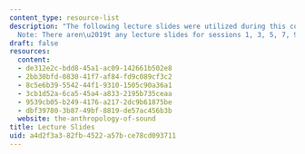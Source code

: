 ```yaml
---
content_type: resource-list
description: "The following lecture slides were utilized during this course.\_\n\n\
  Note: There aren\u2019t any lecture slides for sessions 1, 3, 5, 7, 9, 11, and 13."
draft: false
resources:
  content:
  - de312e2c-bdd8-45a1-ac09-142661b502e8
  - 2bb30bfd-0830-41f7-af84-fd9c089cf3c2
  - 8c5e6b39-5542-44f1-9310-1505c90a36a1
  - 3cb1d52a-6ca5-45a4-a833-2195b735ceaa
  - 9539cb05-b249-4176-a217-2dc9b61875be
  - dbf39780-3b87-49bf-8819-de57ac456b3b
  website: the-anthropology-of-sound
title: Lecture Slides
uid: a4d2f3a3-82fb-4522-a57b-ce78cd093711
---
```

